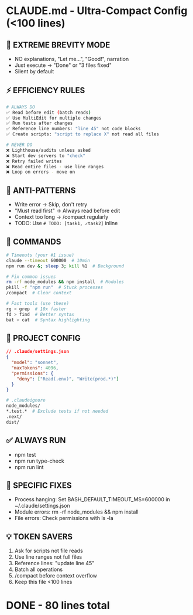# CLAUDE.md - Ultra-Compact Config (<100 lines)

## 🚨 EXTREME BREVITY MODE
- NO explanations, "Let me...", "Good!", narration
- Just execute → "Done" or "3 files fixed"
- Silent by default

## ⚡ EFFICIENCY RULES
```bash
# ALWAYS DO
✅ Read before edit (batch reads)
✅ Use MultiEdit for multiple changes
✅ Run tests after changes
✅ Reference line numbers: "line 45" not code blocks
✅ Create scripts: "script to replace X" not read all files

# NEVER DO
❌ Lighthouse/audits unless asked
❌ Start dev servers to "check"
❌ Retry failed writes
❌ Read entire files - use line ranges
❌ Loop on errors - move on
```

## 🛑 ANTI-PATTERNS
- Write error → Skip, don't retry
- "Must read first" → Always read before edit
- Context too long → /compact regularly
- TODO: Use `# TODO: [task1, ✓task2]` inline

## 🚀 COMMANDS
```bash
# Timeouts (your #1 issue)
claude --timeout 600000  # 10min
npm run dev &; sleep 3; kill %1  # Background

# Fix common issues
rm -rf node_modules && npm install  # Modules
pkill -f "npm run"  # Stuck processes
/compact  # Clear context

# Fast tools (use these)
rg > grep  # 10x faster
fd > find  # Better syntax
bat > cat  # Syntax highlighting
```

## 📁 PROJECT CONFIG
```json
// .claude/settings.json
{
  "model": "sonnet",
  "maxTokens": 4096,
  "permissions": {
    "deny": ["Read(.env)", "Write(prod.*)"]
  }
}
```

```bash
# .claudeignore
node_modules/
*.test.*  # Exclude tests if not needed
.next/
dist/
```

## ✅ ALWAYS RUN
- npm test
- npm run type-check
- npm run lint

## 🎯 SPECIFIC FIXES
- Process hanging: Set BASH_DEFAULT_TIMEOUT_MS=600000 in ~/.claude/settings.json
- Module errors: rm -rf node_modules && npm install
- File errors: Check permissions with ls -la

## 💡 TOKEN SAVERS
1. Ask for scripts not file reads
2. Use line ranges not full files
3. Reference lines: "update line 45"
4. Batch all operations
5. /compact before context overflow
6. Keep this file <100 lines

# DONE - 80 lines total